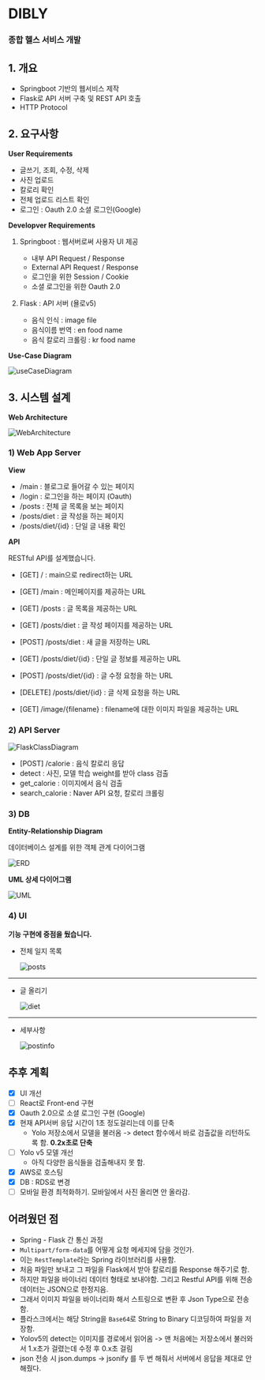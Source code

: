 # DIBLY

### 종합 헬스 서비스 개발

## 1. 개요

- Springboot 기반의 웹서비스 제작
- Flask로 API 서버 구축 및 REST API 호출
- HTTP Protocol

## 2. 요구사항

**User Requirements**

- 글쓰기, 조회, 수정, 삭제
- 사진 업로드
- 칼로리 확인
- 전체 업로드 리스트 확인
- 로그인 : Oauth 2.0 소셜 로그인(Google)

**Developver Requirements**

1. Springboot : 웹서버로써 사용자 UI 제공
	- 내부 API Request / Response
	- External API Request / Response
	- 로그인을 위한 Session / Cookie
	- 소셜 로그인을 위한 Oauth 2.0

4. Flask : API 서버 (욜로v5)
	- 음식 인식 : image file
	- 음식이름 번역 : en food name
	- 음식 칼로리 크롤링 : kr food name

**Use-Case Diagram**

![useCaseDiagram](./images/useCaseDiagram.png)

## 3. 시스템 설계

**Web Architecture**

![WebArchitecture](./images/WebArchtecture.png)

### 1) **Web App Server**

**View**

- /main : 블로그로 들어갈 수 있는 페이지
- /login : 로그인을 하는 페이지 (Oauth)
- /posts : 전체 글 목록을 보는 페이지
- /posts/diet : 글 작성을 하는 페이지
- /posts/diet/{id} : 단일 글 내용 확인


**API**

RESTful API를 설계했습니다.

- [GET] / : main으로 redirect하는 URL
- [GET] /main : 메인페이지를 제공하는 URL
- [GET] /posts : 글 목록을 제공하는 URL

- [GET] /posts/diet : 글 작성 페이지를 제공하는 URL
- [POST] /posts/diet : 새 글을 저장하는 URL

- [GET] /posts/diet/{id} : 단일 글 정보를 제공하는 URL
- [POST] /posts/diet/{id} : 글 수정 요청을 하는 URL
- [DELETE] /posts/diet/{id} : 글 삭제 요청을 하는 URL

- [GET] /image/{filename} : filename에 대한 이미지 파일을 제공하는 URL

### 2) **API Server**

![FlaskClassDiagram](./images/FlaskClassDiagram.png)

- [POST] /calorie : 음식 칼로리 응답
- detect : 사진, 모델 학습 weight를 받아 class 검출
- get_calorie : 이미지에서 음식 검출
- search_calorie : Naver API 요청, 칼로리 크롤링

### 3) **DB**

**Entity-Relationship Diagram**

데이터베이스 설계를 위한 객체 관계 다이어그램

![ERD](./images/erd.png)

**UML 상세 다이어그램**

![UML](./images/uml.png)

### 4) **UI**

**기능 구현에 중점을 뒀습니다.**

- 전체 일지 목록

    ![posts](./images/posts.png)

-----------------------------------
- 글 올리기

    ![diet](./images/diet.png)

-----------------------------------
- 세부사항

    ![postinfo](./images/postinfo.png)



## 추후 계획

- [X] UI 개선
- [ ] React로 Front-end 구현
- [X] Oauth 2.0으로 소셜 로그인 구현 (Google)
- [X] 현재 API서버 응답 시간이 1초 정도걸리는데 이를 단축
    - Yolo 저장소에서 모델을 불러옴 -> detect 함수에서 바로 검출값을 리턴하도록 함. **0.2x초로 단축**
- [ ] Yolo v5 모델 개선
    - 아직 다양한 음식들을 검출해내지 못 함.
- [X] AWS로 호스팅
- [X] DB : RDS로 변경
- [ ] 모바일 환경 최적화하기. 모바일에서 사진 올리면 안 올라감.

## 어려웠던 점

- Spring - Flask 간 통신 과정
- `Multipart/form-data`를 어떻게 요청 메세지에 담을 것인가.
- 이는 `RestTemplate`라는 Spring 라이브러리를 사용함.
- 처음 파일만 보내고 그 파일을 Flask에서 받아 칼로리를 Response 해주기로 함.
- 하지만 파일을 바이너리 데이터 형태로 보내야함. 그리고 Restful API를 위해 전송 데이터는 JSON으로 한정지음.
- 그래서 이미지 파일을 바이너리화 해서 스트링으로 변환 후 Json Type으로 전송함.
- 플라스크에서는 해당 String을 `Base64`로 String to Binary 디코딩하여 파일을 저장함.
- Yolov5의 detect는 이미지를 경로에서 읽어옴 -> 맨 처음에는 저장소에서 불러와서 1.x초가 걸렸는데 수정 후 0.x초 걸림
- json 전송 시 json.dumps -> jsonify 를 두 번 해줘서 서버에서 응답을 제대로 안 해줬다.
